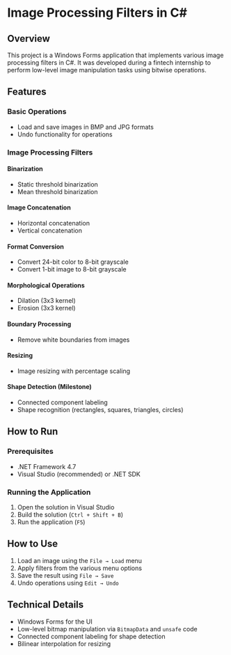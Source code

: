 # Image Processing Filters in C#

## Overview

This project is a Windows Forms application that implements various image processing filters in C#. It was developed during a fintech internship to perform low-level image manipulation tasks using bitwise operations.

## Features

### Basic Operations
- Load and save images in BMP and JPG formats  
- Undo functionality for operations  

### Image Processing Filters

#### Binarization
- Static threshold binarization  
- Mean threshold binarization  

#### Image Concatenation
- Horizontal concatenation  
- Vertical concatenation  

#### Format Conversion
- Convert 24-bit color to 8-bit grayscale  
- Convert 1-bit image to 8-bit grayscale  

#### Morphological Operations
- Dilation (3x3 kernel)  
- Erosion (3x3 kernel)  

#### Boundary Processing
- Remove white boundaries from images  

#### Resizing
- Image resizing with percentage scaling  

#### Shape Detection (Milestone)
- Connected component labeling  
- Shape recognition (rectangles, squares, triangles, circles)  

## How to Run

### Prerequisites
- .NET Framework 4.7  
- Visual Studio (recommended) or .NET SDK  

### Running the Application
1. Open the solution in Visual Studio  
2. Build the solution (`Ctrl + Shift + B`)  
3. Run the application (`F5`)  

## How to Use

1. Load an image using the `File → Load` menu  
2. Apply filters from the various menu options  
3. Save the result using `File → Save`  
4. Undo operations using `Edit → Undo`  

## Technical Details

- Windows Forms for the UI  
- Low-level bitmap manipulation via `BitmapData` and `unsafe` code  
- Connected component labeling for shape detection  
- Bilinear interpolation for resizing  

